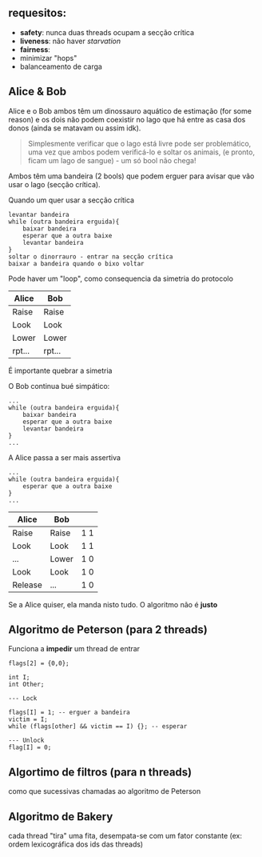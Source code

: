 ## requesitos:
- **safety**: nunca duas threads ocupam a secção crítica 
- **liveness**: não haver *starvation*
- **fairness**: 
- minimizar "hops"
- balanceamento de carga
## Alice & Bob
Alice e o Bob ambos têm um dinossauro aquático de estimação (for some reason) e os dois não podem coexistir no lago que há entre as casa dos donos (ainda se matavam ou assim idk).

> Simplesmente verificar que o lago está livre pode ser problemático, uma vez que ambos podem verificá-lo e soltar os animais, (e pronto, ficam um lago de sangue) - um só bool não chega!

Ambos têm uma bandeira (2 bools) que podem erguer para avisar que vão usar o lago (secção crítica).

Quando um quer usar a secção crítica

```
levantar bandeira
while (outra bandeira erguida){
	baixar bandeira
	esperar que a outra baixe
	levantar bandeira
}
soltar o dinorrauro - entrar na secção crítica
baixar a bandeira quando o bixo voltar
```

Pode haver um "loop", como consequencia da simetria do protocolo

| **Alice** | Bob |
| ---- | ---- |
| Raise | Raise |
| Look | Look |
| Lower | Lower |
| rpt... | rpt... |
É importante quebrar a simetria

O Bob continua bué simpático:

```
...
while (outra bandeira erguida){
	baixar bandeira
	esperar que a outra baixe
	levantar bandeira
}
... 
```

A Alice passa a ser mais assertiva

```
...
while (outra bandeira erguida){
	esperar que a outra baixe
}
... 
```

| Alice | Bob |  |
| ---- | ---- | ---- |
| Raise | Raise | 1 1 |
| Look | Look | 1 1 |
| ... | Lower | 1 0 |
| Look | Look | 1 0 |
| Release | ... | 1 0 |
Se a Alice quiser, ela manda nisto tudo. O algoritmo não é **justo**
## Algoritmo de Peterson (para 2 threads)
Funciona a **impedir** um thread de entrar

```
flags[2] = {0,0};

int I;
int Other;

--- Lock

flags[I] = 1; -- erguer a bandeira
victim = I;
while (flags[other] && victim == I) {}; -- esperar

--- Unlock
flag[I] = 0;

```


## Algortimo de filtros (para n threads)

como que sucessivas chamadas ao algoritmo de Peterson
## Algoritmo de Bakery

cada thread "tira" uma fita, desempata-se com um fator constante (ex: ordem lexicográfica dos ids das threads)